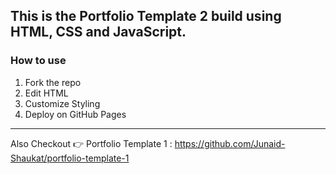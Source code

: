 ## This is the Portfolio Template 2 build using HTML, CSS and JavaScript.
### How to use
1. Fork the repo
2. Edit HTML
3. Customize Styling
4. Deploy on GitHub Pages
---
Also Checkout 👉 Portfolio Template 1 : https://github.com/Junaid-Shaukat/portfolio-template-1

